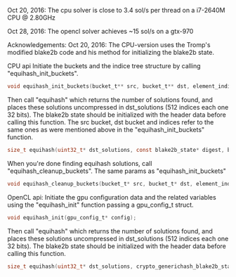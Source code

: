 Oct 20, 2016: The cpu solver is close to 3.4 sol/s per thread on a i7-2640M CPU @ 2.80GHz

Oct 28, 2016: The opencl solver achieves ~15 sol/s on a gtx-970

Acknowledgements:
    Oct 20, 2016: The CPU-version uses the Tromp's modified blake2b code and his method for initializing the blake2b state.


CPU api
Initiate the buckets and the indice tree structure by calling "equihash_init_buckets".
```c
void equihash_init_buckets(bucket_t** src, bucket_t** dst, element_indice_t*** indices)
```

Then call "equihash" which returns the number of solutions found, and places these solutions uncompressed in dst_solutions (512 indices each one 32 bits).
The blake2b state should be initialized with the header data before calling this function. The src bucket, dst bucket and indices refer to the same ones as were mentioned above in the "equihash_init_buckets" function.
```c
size_t equihash(uint32_t* dst_solutions, const blake2b_state* digest, bucket_t* src, bucket_t* dst, element_indice_t** indices)
```

When you're done finding equihash solutions, call "equihash_cleanup_buckets". The same params as "equihash_init_buckets"    
```c
void equihash_cleanup_buckets(bucket_t* src, bucket_t* dst, element_indice_t** indices);
```

OpenCL api:
Initiate the gpu configuration data and the related variables using the "equihash_init" function passing a gpu_config_t struct. 
```c
void equihash_init(gpu_config_t* config);
```

Then call "equihash" which returns the number of solutions found, and places these solutions uncompressed in dst_solutions (512 indices each one 32 bits).
The blake2b state should be initialized with the header data before calling this function.
```c
size_t equihash(uint32_t* dst_solutions, crypto_generichash_blake2b_state* state, gpu_config_t* base_config);
```

